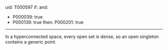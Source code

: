 uid: T000597
if:
  and:
  - P000039: true
  - P000139: true
then:
  P000201: true
---

In a hyperconnected space, every open set is dense, so an open singleton contains a generic point.
